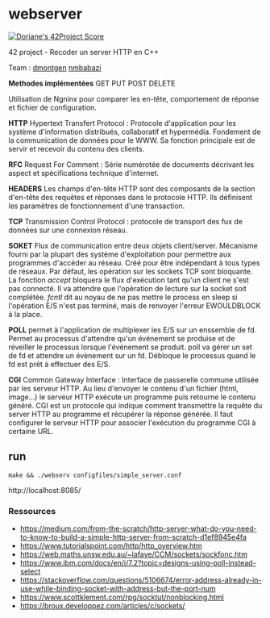 # webserver

[![Doriane's 42Project Score](https://badge42.herokuapp.com/api/project/dmontgen/webserv)](https://github.com/JaeSeoKim/badge42)

42 project - Recoder un server HTTP en C++

Team : [dmontgen](https://github.com/ejawe/) [nmbabazi](https://github.com/nmbabazi/) 

**Methodes implémentées** GET PUT POST DELETE

Utilisation de Ngninx pour comparer les en-tête, comportement de réponse et fichier de configuration.

**HTTP** Hypertext Transfert Protocol : Protocole d'application pour les système d'information distribués, collaboratif et hypermédia.
Fondement de la communication de données pour le WWW. Sa fonction principale est de servir et recevoir du contenu des clients.

**RFC** Request For Comment : Série numérotée de documents décrivant les aspect et spécifications technique d'internet.

**HEADERS** Les champs d'en-tête HTTP sont des composants de la section d'en-tête des requêtes et réponses dans le protocole HTTP.
Ils définisent les paramètres de fonctionnement d'une transaction. 

**TCP** Transmission Control Protocol : protocole de transport des fux de données sur une connexion réseau.

**SOKET** Flux de communication entre deux objets client/server. 
Mécanisme fourni par la plupart des système d'exploitation pour permettre aux programmes d'accéder au réseau.
Créé pour être indépendant à tous types de réseaux. 
Par défaut, les opération sur les sockets TCP sont bloquante. La fonction *accept* bloquera le flux d'exécution tant qu'un client ne s'est pas connecté. Il va attendre que l'opération de lecture sur la socket soit complétée.
*fcntl* dit au noyau de ne pas mettre le process en sleep si l'opération E/S n'est pas terminé, mais de renvoyer l'erreur EWOULDBLOCK à la place.

**POLL** permet à l'application de multiplexer les E/S sur un enssemble de fd. Permet au processus d'attendre qu'un événement se produise et de réveiller le processus lorsque l'événement se produit. poll va gérer un set de fd et attendre un évènement sur un fd. Débloque le processus quand le fd est prêt à effectuer des E/S.

**CGI** Common Gateway Interface : Interface de passerelle commune utilisée par les serveur HTTP. Au lieu d'envoyer le contenu d'un fichier (html, image...) le serveur HTTP exécute un programme puis retourne le contenu généré. CGI est un protocole qui indique comment transmettre la requête du server HTTP au programme et récupérer la réponse générée. Il faut configurer le serveur HTTP pour associer l'exécution du programme CGI à certaine URL.

**run** 
---
`make && ./webserv configfiles/simple_server.conf`

http://localhost:8085/

### Ressources
* https://medium.com/from-the-scratch/http-server-what-do-you-need-to-know-to-build-a-simple-http-server-from-scratch-d1ef8945e4fa
* https://www.tutorialspoint.com/http/http_overview.htm
* https://web.maths.unsw.edu.au/~lafaye/CCM/sockets/sockfonc.htm
* https://www.ibm.com/docs/en/i/7.2?topic=designs-using-poll-instead-select
* https://stackoverflow.com/questions/5106674/error-address-already-in-use-while-binding-socket-with-address-but-the-port-num
* https://www.scottklement.com/rpg/socktut/nonblocking.html
* https://broux.developpez.com/articles/c/sockets/